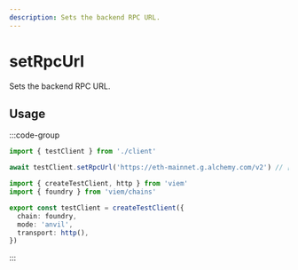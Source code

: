 ```yaml
---
description: Sets the backend RPC URL.
---
```


# setRpcUrl

Sets the backend RPC URL.

## Usage

:::code-group

```ts [example.ts]
import { testClient } from './client'

await testClient.setRpcUrl('https://eth-mainnet.g.alchemy.com/v2') // [!code focus]
```

```ts [client.ts]
import { createTestClient, http } from 'viem'
import { foundry } from 'viem/chains'

export const testClient = createTestClient({
  chain: foundry,
  mode: 'anvil',
  transport: http(), 
})
```

:::
